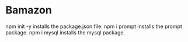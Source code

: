 # Bamazon

npm init -y installs the package.json file.
npm i prompt installs the prompt package.
npm i mysql installs the mysql package.